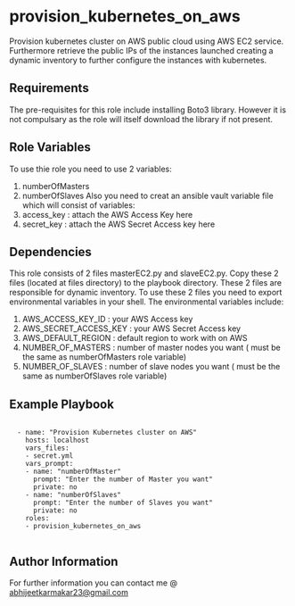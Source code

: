 provision_kubernetes_on_aws
=========

Provision kubernetes cluster on AWS public cloud using AWS EC2 service. Furthermore retrieve the public IPs of the instances launched creating a dynamic inventory to further configure the instances with kubernetes.

Requirements
------------

The pre-requisites for this role include installing Boto3 library. However it is not compulsary as the role will itself download the library if not present.

Role Variables
--------------
To use thie role you need to use 2 variables:
1. numberOfMasters
2. numberOfSlaves
Also you need to creat an ansible vault variable file which will consist of variables:
1. access_key : attach the AWS Access Key here
2. secret_key : attach the AWS Secret Access key here

Dependencies
------------

This role consists of 2 files masterEC2.py and slaveEC2.py. Copy these 2 files (located at files directory) to the playbook directory. These 2 files are responsible for dynamic inventory. To use these 2 files you need to export environmental variables in your shell. The environmental variables include:
1. AWS_ACCESS_KEY_ID : your AWS Access key
2. AWS_SECRET_ACCESS_KEY : your AWS Secret Access key
3. AWS_DEFAULT_REGION : default region to work with on AWS
4. NUMBER_OF_MASTERS : number of master nodes you want ( must be the same as numberOfMasters role variable)
5. NUMBER_OF_SLAVES : number of slave nodes you want ( must be the same as numberOfSlaves role variable)

Example Playbook
----------------
<pre><code>
  - name: "Provision Kubernetes cluster on AWS"
    hosts: localhost
    vars_files:
    - secret.yml
    vars_prompt:
    - name: "numberOfMaster"
      prompt: "Enter the number of Master you want"
      private: no
    - name: "numberOfSlaves"
      prompt: "Enter the number of Slaves you want"
      private: no
    roles:
    - provision_kubernetes_on_aws
    </code></pre>

Author Information
------------------

For further information you can contact me @ abhijeetkarmakar23@gmail.com
